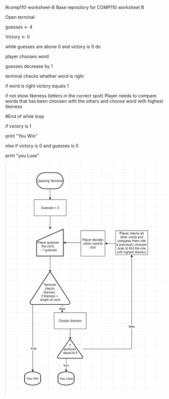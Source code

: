 #comp110-worksheet-B
Base repository for COMP110 worksheet B

Open terminal

guesses <- 4

Victory <- 0

while guesses are above 0 and victory is 0 do

   player chooses word
	
   guesses decrease by 1
	
   terminal checks whether word is right
   
   if word is right
      victory equals 1
      
   if not
      show likeness (letters in the correct spot)
      Player needs to compare words that has been choosen with the others and choose word with highest likeness 

#End of while loop


if victory is 1

   print "You Win"
   
else if victory is 0 and guesses is 0

   print "you Lose"
	
	
<img src="Flowchart.png" alt="My Flowchart">
